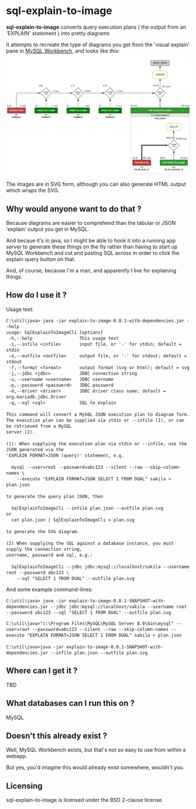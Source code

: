 # sql-explain-to-image

**sql-explain-to-image**  converts query execution plans ( the output from an 'EXPLAIN' statement ) into pretty diagrams

It attempts to recreate the type of diagrams you get from the 'visual explain' pane in [MySQL Workbench](https://www.mysql.com/products/workbench/), and looks like this:

![](https://raw.githubusercontent.com/randomnoun/sql-explain-to-image/master/src/site/readme/sakila-7g.png)

The images are in SVG form, although you can also generate HTML output which wraps the SVG.

## Why would anyone want to do that  ?

Because diagrams are easier to comprehend than the tabular or JSON 'explain' output you get in MySQL.

And becaue it's in java, so I might be able to hook it into a running app server to generate these things on the fly rather than having to start up MySQL Workbench and cut and pasting SQL across in order to click the explain query button on that.

And, of course, because I'm a man, and apparently I live for explaining things.

## How do I use it ? 

Usage text:
```
C:\util\java> java -jar explain-to-image-0.0.1-with-dependencies.jar --help
usage: SqlExplainToImageCli [options]
 -h,--help                  This usage text
 -i,--infile <infile>       input file, or '-' for stdin; default = stdin
 -o,--outfile <outfile>     output file, or '-' for stdout; default = stdout
 -f,--format <format>       output format (svg or html); default = svg
 -j,--jdbc <jdbc>           JDBC connection string
 -u,--username <username>   JDBC username
 -p,--password <password>   JDBC password
 -d,--driver <driver>       JDBC driver class name; default = org.mariadb.jdbc.Driver
 -q,--sql <sql>             SQL to explain

This command will convert a MySQL JSON execution plan to diagram form.
The execution plan can be supplied via stdin or --infile (1), or can be retrieved from a MySQL
server (2).

(1): When supplying the execution plan via stdin or --infile, use the JSON generated via the
'EXPLAIN FORMAT=JSON (query)' statement, e.g.

  mysql --user=root --password=abc123 --silent --raw --skip-column-names \
    --execute "EXPLAIN FORMAT=JSON SELECT 1 FROM DUAL" sakila > plan.json

to generate the query plan JSON, then

  SqlExplainToImageCli --infile plan.json --outfile plan.svg
or
  cat plan.json | SqlExplainToImageCli > plan.svg

to generate the SVG diagram.

(2) When supplying the SQL against a database instance, you must supply the connection string,
username, password and sql, e.g.:

  SqlExplainToImageCli --jdbc jdbc:mysql://localhost/sakila --username root --password abc123 \
    --sql "SELECT 1 fROM DUAL" --outfile plan.svg
```

And some example command-lines:

```
C:\util\java> java -jar explain-to-image-0.0.1-SNAPSHOT-with-dependencies.jar --jdbc jdbc:mysql://localhost/sakila --username root --password abc123 --sql "SELECT 1 fROM DUAL" --outfile plan.svg
```

```
C:\util\java>"c:\Program Files\MySQL\MySQL Server 8.0\bin\mysql" --user=root --password=abc123 --silent --raw --skip-column-names --execute "EXPLAIN FORMAT=JSON SELECT 1 FROM DUAL" sakila > plan.json

C:\util\java>java -jar explain-to-image-0.0.1-SNAPSHOT-with-dependencies.jar --infile plan.json --outfile plan.svg
```

## Where can I get it ? 

TBD

## What databases can I run this on ?

MySQL

## Doesn't this already exist ?

Well, MySQL Workbench exists, but that's not so easy to use from within a webapp.

But yes, you'd imagine this would already exist somewhere, wouldn't you.

## Licensing

sql-explain-to-image is licensed under the BSD 2-clause license.

